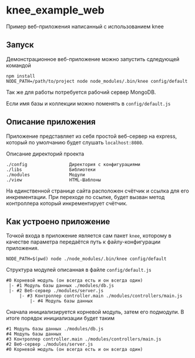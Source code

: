 # knee_example_web

Пример веб-приложения написанный с использованием knee

## Запуск

Демонстрационное веб-приложение можно запустить сдледующей командой

```
npm install
NODE_PATH=/path/to/project node node_modules/.bin/knee config/default
```

Так же для работы потребуется рабочий сервер MongoDB. 

Если имя базы и коллекции можно поменять в `config/default.js`

## Описание приложения

Приложение представляет из себя простой веб-сервер на express, который по умолчанию будет слушать `localhost:8080`.

Описание директорий проекта
```
./config                Директория с конфигурациями
./libs                  Библиотеки
./modules               Модули
./view                  HTML-Шаблоны
```
На единственной странице сайта расположен счётчик и ссылка для его инкрементации. При переходе по ссылке, будет вызван
метод контроллера который инкрементирует счётчик.

## Как устроено приложение

Точкой входа в приложение является сам пакет `knee`, которому в качестве параметра передаётся путь к файлу-конфигурации
приложения.

```
NODE_PATH=$(pwd) node ./node_modules/.bin/knee config/default 
```

Структура модулей описанная в файле `config/default.js`

```
#0 Корневой модуль (он всегда есть и он всегда один)
 |- #1 Модуль базы данных ./modules/db.js
 |- #2 Веб-сервер ./modules/server.js
     |- #3 Контроллер controller.main ./modules/controllers/main.js
         |- #4 Модуль базы данных
```

Сначала инициализируется корневой модуль, затем его подмодули. В итоге порядок инициализации будет таким

```
#1 Модуль базы данных ./modules/db.js
#4 Модуль базы данных
#3 Контроллер controller.main ./modules/controllers/main.js
#2 Веб-сервер ./modules/server.js
#0 Корневой модуль (он всегда есть и он всегда один)
```
